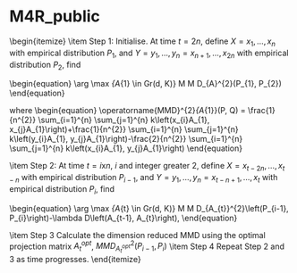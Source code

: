 # M4R_public

\begin{itemize} 
\item Step 1: Initialise.
At time $t=2n$, define $X = x_{1}, \ldots, x_{n}$ with empirical distribution $P_{1}$, and $Y = y_{1}, \ldots, y_{n} = x_{n+1}, \ldots, x_{2n}$ with empirical distribution $P_{2}$, find

\begin{equation}
\arg \max _{A_{1} \in Gr(d, K)} M M D_{A}^{2}(P_{1}, P_{2})
\end{equation}

where
\begin{equation}
\operatorname{MMD}^{2}_{A_{1}}(P, Q) = \frac{1}{n^{2}} \sum_{i=1}^{n} \sum_{j=1}^{n} k\left(x_{i}A_{1}, x_{j}A_{1}\right)+\frac{1}{n^{2}} \sum_{i=1}^{n} \sum_{j=1}^{n} k\left(y_{i}A_{1}, y_{j}A_{1}\right)-\frac{2}{n^{2}} \sum_{i=1}^{n} \sum_{j=1}^{n} k\left(x_{i}A_{1}, y_{j}A_{1}\right)
\end{equation}

\item Step 2: At time $t=i\text{x}n$, $i$ and integer greater $2$, define $X = x_{t-2n}, \ldots, x_{t-n}$ with empirical distribution $P_{i-1}$, and $Y = y_{1}, \ldots, y_{n} = x_{t-n+1}, \ldots, x_{t}$ with empirical distribution $P_{i}$, find 

\begin{equation}
\arg \max _{A_{t} \in Gr(d, K)} M M D_{A_{t}}^{2}\left(P_{i-1}, P_{i}\right)-\lambda D\left(A_{t-1}, A_{t}\right),
\end{equation}

\item Step 3 Calculate the dimension reduced MMD using the optimal projection matrix $A_t^{opt}$, $M M D_{A_{t}^{opt}}^{2}(P_{i-1}, P_{i})$
\item Step 4 Repeat Step 2 and 3 as time progresses.
\end{itemize}
